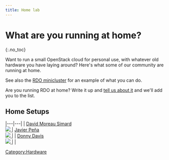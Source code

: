 ```yaml
---
title: Home lab
---
```


# What are you running at home?

{:.no_toc}

Want to run a small OpenStack cloud for personal use, with
whatever old hardware you have laying around? Here's what some of our
community are running at home.

See also the [RDO minicluster](/hardware/minicluster) for an example of
what you can do.

Are you running RDO at home? Write it up and [tell us about
it](mailto:rdo-list@redhat.com) and we'll add you to the list.

## Home Setups

|---|---|
| [David Moreau Simard](https://twitter.com/dmsimard/status/778646409293733888) <br /> [ ![](/images/homelab/dmsimard_home_lab.png) ](https://twitter.com/dmsimard/status/778646409293733888) | [Javier Peña](http://www.jpena.net/creating-a-home-openstack-lab-with-rdo-and-a-couple-spare-laptops/) <br /> [ ![](/images/homelab/jpena.png) ](http://www.jpena.net/creating-a-home-openstack-lab-with-rdo-and-a-couple-spare-laptops/) |
| [Donny Davis](/hardware/home/donny_davis) <br /> [ ![](/images/homelab/donny_davis_1_thumb.jpg) ](/hardware/home/donny_davis) |  |




<Category:Hardware>
